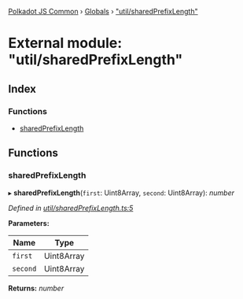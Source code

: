 [Polkadot JS Common](../README.md) › [Globals](../globals.md) › ["util/sharedPrefixLength"](_util_sharedprefixlength_.md)

# External module: "util/sharedPrefixLength"

## Index

### Functions

* [sharedPrefixLength](_util_sharedprefixlength_.md#sharedprefixlength)

## Functions

###  sharedPrefixLength

▸ **sharedPrefixLength**(`first`: Uint8Array, `second`: Uint8Array): *number*

*Defined in [util/sharedPrefixLength.ts:5](https://github.com/polkadot-js/common/blob/d108970d/packages/trie-codec/src/util/sharedPrefixLength.ts#L5)*

**Parameters:**

Name | Type |
------ | ------ |
`first` | Uint8Array |
`second` | Uint8Array |

**Returns:** *number*
